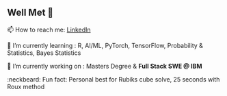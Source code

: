 <h2><b>Well Met</b> 👋</h2>

  📫 How to reach me: [LinkedIn](linkedin.com/in/maks-drzezdzon/)
  
  :scroll: I’m currently learning : R, AI/ML, PyTorch, TensorFlow,  Probability & Statistics, Bayes Statistics
  
  :briefcase: I’m currently working on : Masters Degree & <b>Full Stack SWE @ IBM</b>
  
  :neckbeard: Fun fact: Personal best for Rubiks cube solve, 25 seconds with Roux method
  
<!--
**Maks-Drzezdzon/Maks-Drzezdzon** is a ✨ _special_ ✨ repository because its `README.md` (this file) appears on your GitHub profile.

Here are some ideas to get you started:

- 🔭 I’m currently working on ...
- 🌱 I’m currently learning ...
- 👯 I’m looking to collaborate on ...
- 🤔 I’m looking for help with ...
- 💬 Ask me about ...
- 📫 How to reach me: ...
- ⚡ Fun fact: ...
- https://gist.github.com/rxaviers/7360908
- https://github.com/adam-p/markdown-here/wiki/Markdown-Cheatsheet
-->
